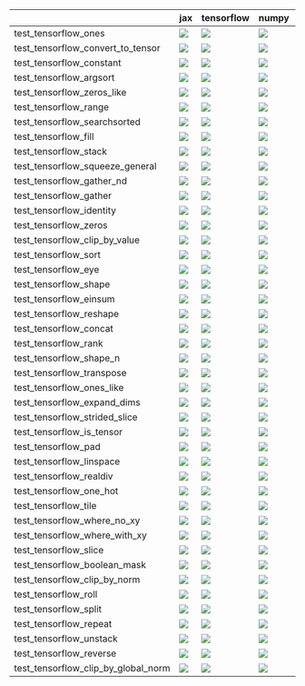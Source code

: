 |                                     | jax                                                                                                                                                                                    | tensorflow                                                                                                                                                                             | numpy                                                                                                                                                                                  | torch                                                                                                                                                                                  |
|:------------------------------------|:---------------------------------------------------------------------------------------------------------------------------------------------------------------------------------------|:---------------------------------------------------------------------------------------------------------------------------------------------------------------------------------------|:---------------------------------------------------------------------------------------------------------------------------------------------------------------------------------------|:---------------------------------------------------------------------------------------------------------------------------------------------------------------------------------------|
| test_tensorflow_ones                | <a href="https://github.com/unifyai/ivy/actions/runs/4613268424/jobs/8155074254" rel="noopener noreferrer" target="_blank"><img src=https://img.shields.io/badge/-success-success></a> | <a href="https://github.com/unifyai/ivy/actions/runs/4613268424/jobs/8155074254" rel="noopener noreferrer" target="_blank"><img src=https://img.shields.io/badge/-success-success></a> | <a href="https://github.com/unifyai/ivy/actions/runs/4613268424/jobs/8155074254" rel="noopener noreferrer" target="_blank"><img src=https://img.shields.io/badge/-success-success></a> | <a href="https://github.com/unifyai/ivy/actions/runs/4613268424/jobs/8155074254" rel="noopener noreferrer" target="_blank"><img src=https://img.shields.io/badge/-success-success></a> |
| test_tensorflow_convert_to_tensor   | <a href="https://github.com/unifyai/ivy/actions/runs/4646774365/jobs/8223392310" rel="noopener noreferrer" target="_blank"><img src=https://img.shields.io/badge/-success-success></a> | <a href="https://github.com/unifyai/ivy/actions/runs/4646985453/jobs/8223736572" rel="noopener noreferrer" target="_blank"><img src=https://img.shields.io/badge/-success-success></a> | <a href="https://github.com/unifyai/ivy/actions/runs/4646774365/jobs/8223392310" rel="noopener noreferrer" target="_blank"><img src=https://img.shields.io/badge/-success-success></a> | <a href="https://github.com/unifyai/ivy/actions/runs/4646985453/jobs/8223736572" rel="noopener noreferrer" target="_blank"><img src=https://img.shields.io/badge/-success-success></a> |
| test_tensorflow_constant            | <a href="https://github.com/unifyai/ivy/actions/runs/4646774365/jobs/8223392310" rel="noopener noreferrer" target="_blank"><img src=https://img.shields.io/badge/-failure-red></a>     | <a href="https://github.com/unifyai/ivy/actions/runs/4646774365/jobs/8223392310" rel="noopener noreferrer" target="_blank"><img src=https://img.shields.io/badge/-failure-red></a>     | <a href="https://github.com/unifyai/ivy/actions/runs/4646774365/jobs/8223392310" rel="noopener noreferrer" target="_blank"><img src=https://img.shields.io/badge/-failure-red></a>     | <a href="https://github.com/unifyai/ivy/actions/runs/4646774365/jobs/8223392310" rel="noopener noreferrer" target="_blank"><img src=https://img.shields.io/badge/-failure-red></a>     |
| test_tensorflow_argsort             | <a href="https://github.com/unifyai/ivy/actions/runs/4646774365/jobs/8223392310" rel="noopener noreferrer" target="_blank"><img src=https://img.shields.io/badge/-success-success></a> | <a href="https://github.com/unifyai/ivy/actions/runs/4646774365/jobs/8223392310" rel="noopener noreferrer" target="_blank"><img src=https://img.shields.io/badge/-success-success></a> | <a href="https://github.com/unifyai/ivy/actions/runs/4646774365/jobs/8223392310" rel="noopener noreferrer" target="_blank"><img src=https://img.shields.io/badge/-success-success></a> | <a href="https://github.com/unifyai/ivy/actions/runs/4646774365/jobs/8223392310" rel="noopener noreferrer" target="_blank"><img src=https://img.shields.io/badge/-success-success></a> |
| test_tensorflow_zeros_like          | <a href="https://github.com/unifyai/ivy/actions/runs/4613709998/jobs/8155976732" rel="noopener noreferrer" target="_blank"><img src=https://img.shields.io/badge/-success-success></a> | <a href="https://github.com/unifyai/ivy/actions/runs/4613709998/jobs/8155976732" rel="noopener noreferrer" target="_blank"><img src=https://img.shields.io/badge/-success-success></a> | <a href="https://github.com/unifyai/ivy/actions/runs/4613709998/jobs/8155976732" rel="noopener noreferrer" target="_blank"><img src=https://img.shields.io/badge/-success-success></a> | <a href="https://github.com/unifyai/ivy/actions/runs/4613709998/jobs/8155976732" rel="noopener noreferrer" target="_blank"><img src=https://img.shields.io/badge/-success-success></a> |
| test_tensorflow_range               | <a href="https://github.com/unifyai/ivy/actions/runs/4613268424/jobs/8155074254" rel="noopener noreferrer" target="_blank"><img src=https://img.shields.io/badge/-success-success></a> | <a href="https://github.com/unifyai/ivy/actions/runs/4613268424/jobs/8155074254" rel="noopener noreferrer" target="_blank"><img src=https://img.shields.io/badge/-success-success></a> | <a href="https://github.com/unifyai/ivy/actions/runs/4613268424/jobs/8155074254" rel="noopener noreferrer" target="_blank"><img src=https://img.shields.io/badge/-success-success></a> | <a href="https://github.com/unifyai/ivy/actions/runs/4613268424/jobs/8155074254" rel="noopener noreferrer" target="_blank"><img src=https://img.shields.io/badge/-success-success></a> |
| test_tensorflow_searchsorted        | <a href="https://github.com/unifyai/ivy/actions/runs/4613709998/jobs/8155976732" rel="noopener noreferrer" target="_blank"><img src=https://img.shields.io/badge/-success-success></a> | <a href="https://github.com/unifyai/ivy/actions/runs/4613709998/jobs/8155976732" rel="noopener noreferrer" target="_blank"><img src=https://img.shields.io/badge/-success-success></a> | <a href="https://github.com/unifyai/ivy/actions/runs/4613709998/jobs/8155976732" rel="noopener noreferrer" target="_blank"><img src=https://img.shields.io/badge/-success-success></a> | <a href="https://github.com/unifyai/ivy/actions/runs/4613709998/jobs/8155976732" rel="noopener noreferrer" target="_blank"><img src=https://img.shields.io/badge/-success-success></a> |
| test_tensorflow_fill                | <a href="https://github.com/unifyai/ivy/actions/runs/4646985453/jobs/8223736572" rel="noopener noreferrer" target="_blank"><img src=https://img.shields.io/badge/-failure-red></a>     | <a href="https://github.com/unifyai/ivy/actions/runs/4646985453/jobs/8223736572" rel="noopener noreferrer" target="_blank"><img src=https://img.shields.io/badge/-failure-red></a>     | <a href="https://github.com/unifyai/ivy/actions/runs/4646985453/jobs/8223736572" rel="noopener noreferrer" target="_blank"><img src=https://img.shields.io/badge/-failure-red></a>     | <a href="https://github.com/unifyai/ivy/actions/runs/4646985453/jobs/8223736572" rel="noopener noreferrer" target="_blank"><img src=https://img.shields.io/badge/-failure-red></a>     |
| test_tensorflow_stack               | <a href="https://github.com/unifyai/ivy/actions/runs/4613709998/jobs/8155976732" rel="noopener noreferrer" target="_blank"><img src=https://img.shields.io/badge/-failure-red></a>     | <a href="https://github.com/unifyai/ivy/actions/runs/4613709998/jobs/8155976732" rel="noopener noreferrer" target="_blank"><img src=https://img.shields.io/badge/-failure-red></a>     | <a href="https://github.com/unifyai/ivy/actions/runs/4613709998/jobs/8155976732" rel="noopener noreferrer" target="_blank"><img src=https://img.shields.io/badge/-failure-red></a>     | <a href="https://github.com/unifyai/ivy/actions/runs/4613709998/jobs/8155976732" rel="noopener noreferrer" target="_blank"><img src=https://img.shields.io/badge/-failure-red></a>     |
| test_tensorflow_squeeze_general     | <a href="https://github.com/unifyai/ivy/actions/runs/4613709998/jobs/8155976732" rel="noopener noreferrer" target="_blank"><img src=https://img.shields.io/badge/-success-success></a> | <a href="https://github.com/unifyai/ivy/actions/runs/4613709998/jobs/8155976732" rel="noopener noreferrer" target="_blank"><img src=https://img.shields.io/badge/-success-success></a> | <a href="https://github.com/unifyai/ivy/actions/runs/4613709998/jobs/8155976732" rel="noopener noreferrer" target="_blank"><img src=https://img.shields.io/badge/-success-success></a> | <a href="https://github.com/unifyai/ivy/actions/runs/4613709998/jobs/8155976732" rel="noopener noreferrer" target="_blank"><img src=https://img.shields.io/badge/-success-success></a> |
| test_tensorflow_gather_nd           | <a href="https://github.com/unifyai/ivy/actions/runs/4646985453/jobs/8223736572" rel="noopener noreferrer" target="_blank"><img src=https://img.shields.io/badge/-failure-red></a>     | <a href="https://github.com/unifyai/ivy/actions/runs/4646985453/jobs/8223736572" rel="noopener noreferrer" target="_blank"><img src=https://img.shields.io/badge/-failure-red></a>     | <a href="https://github.com/unifyai/ivy/actions/runs/4646985453/jobs/8223736572" rel="noopener noreferrer" target="_blank"><img src=https://img.shields.io/badge/-failure-red></a>     | <a href="https://github.com/unifyai/ivy/actions/runs/4646985453/jobs/8223736572" rel="noopener noreferrer" target="_blank"><img src=https://img.shields.io/badge/-success-success></a> |
| test_tensorflow_gather              | <a href="https://github.com/unifyai/ivy/actions/runs/4646985453/jobs/8223736572" rel="noopener noreferrer" target="_blank"><img src=https://img.shields.io/badge/-success-success></a> | <a href="https://github.com/unifyai/ivy/actions/runs/4646985453/jobs/8223736572" rel="noopener noreferrer" target="_blank"><img src=https://img.shields.io/badge/-success-success></a> | <a href="https://github.com/unifyai/ivy/actions/runs/4646985453/jobs/8223736572" rel="noopener noreferrer" target="_blank"><img src=https://img.shields.io/badge/-success-success></a> | <a href="https://github.com/unifyai/ivy/actions/runs/4646985453/jobs/8223736572" rel="noopener noreferrer" target="_blank"><img src=https://img.shields.io/badge/-failure-red></a>     |
| test_tensorflow_identity            | <a href="https://github.com/unifyai/ivy/actions/runs/4613268424/jobs/8155074254" rel="noopener noreferrer" target="_blank"><img src=https://img.shields.io/badge/-success-success></a> | <a href="https://github.com/unifyai/ivy/actions/runs/4613268424/jobs/8155074254" rel="noopener noreferrer" target="_blank"><img src=https://img.shields.io/badge/-success-success></a> | <a href="https://github.com/unifyai/ivy/actions/runs/4613268424/jobs/8155074254" rel="noopener noreferrer" target="_blank"><img src=https://img.shields.io/badge/-success-success></a> | <a href="https://github.com/unifyai/ivy/actions/runs/4613268424/jobs/8155074254" rel="noopener noreferrer" target="_blank"><img src=https://img.shields.io/badge/-success-success></a> |
| test_tensorflow_zeros               | <a href="https://github.com/unifyai/ivy/actions/runs/4613709998/jobs/8155976732" rel="noopener noreferrer" target="_blank"><img src=https://img.shields.io/badge/-success-success></a> | <a href="https://github.com/unifyai/ivy/actions/runs/4613709998/jobs/8155976732" rel="noopener noreferrer" target="_blank"><img src=https://img.shields.io/badge/-success-success></a> | <a href="https://github.com/unifyai/ivy/actions/runs/4613709998/jobs/8155976732" rel="noopener noreferrer" target="_blank"><img src=https://img.shields.io/badge/-success-success></a> | <a href="https://github.com/unifyai/ivy/actions/runs/4613709998/jobs/8155976732" rel="noopener noreferrer" target="_blank"><img src=https://img.shields.io/badge/-success-success></a> |
| test_tensorflow_clip_by_value       | <a href="https://github.com/unifyai/ivy/actions/runs/4646774365/jobs/8223392310" rel="noopener noreferrer" target="_blank"><img src=https://img.shields.io/badge/-success-success></a> | <a href="https://github.com/unifyai/ivy/actions/runs/4646774365/jobs/8223392310" rel="noopener noreferrer" target="_blank"><img src=https://img.shields.io/badge/-success-success></a> | <a href="https://github.com/unifyai/ivy/actions/runs/4646774365/jobs/8223392310" rel="noopener noreferrer" target="_blank"><img src=https://img.shields.io/badge/-success-success></a> | <a href="https://github.com/unifyai/ivy/actions/runs/4646774365/jobs/8223392310" rel="noopener noreferrer" target="_blank"><img src=https://img.shields.io/badge/-success-success></a> |
| test_tensorflow_sort                | <a href="https://github.com/unifyai/ivy/actions/runs/4613709998/jobs/8155976732" rel="noopener noreferrer" target="_blank"><img src=https://img.shields.io/badge/-success-success></a> | <a href="https://github.com/unifyai/ivy/actions/runs/4613709998/jobs/8155976732" rel="noopener noreferrer" target="_blank"><img src=https://img.shields.io/badge/-success-success></a> | <a href="https://github.com/unifyai/ivy/actions/runs/4613709998/jobs/8155976732" rel="noopener noreferrer" target="_blank"><img src=https://img.shields.io/badge/-success-success></a> | <a href="https://github.com/unifyai/ivy/actions/runs/4613709998/jobs/8155976732" rel="noopener noreferrer" target="_blank"><img src=https://img.shields.io/badge/-success-success></a> |
| test_tensorflow_eye                 | <a href="https://github.com/unifyai/ivy/actions/runs/4646985453/jobs/8223736572" rel="noopener noreferrer" target="_blank"><img src=https://img.shields.io/badge/-success-success></a> | <a href="https://github.com/unifyai/ivy/actions/runs/4646985453/jobs/8223736572" rel="noopener noreferrer" target="_blank"><img src=https://img.shields.io/badge/-success-success></a> | <a href="https://github.com/unifyai/ivy/actions/runs/4646985453/jobs/8223736572" rel="noopener noreferrer" target="_blank"><img src=https://img.shields.io/badge/-success-success></a> | <a href="https://github.com/unifyai/ivy/actions/runs/4646985453/jobs/8223736572" rel="noopener noreferrer" target="_blank"><img src=https://img.shields.io/badge/-success-success></a> |
| test_tensorflow_shape               | <a href="https://github.com/unifyai/ivy/actions/runs/4613709998/jobs/8155976732" rel="noopener noreferrer" target="_blank"><img src=https://img.shields.io/badge/-success-success></a> | <a href="https://github.com/unifyai/ivy/actions/runs/4613709998/jobs/8155976732" rel="noopener noreferrer" target="_blank"><img src=https://img.shields.io/badge/-success-success></a> | <a href="https://github.com/unifyai/ivy/actions/runs/4613709998/jobs/8155976732" rel="noopener noreferrer" target="_blank"><img src=https://img.shields.io/badge/-success-success></a> | <a href="https://github.com/unifyai/ivy/actions/runs/4613709998/jobs/8155976732" rel="noopener noreferrer" target="_blank"><img src=https://img.shields.io/badge/-success-success></a> |
| test_tensorflow_einsum              | <a href="https://github.com/unifyai/ivy/actions/runs/4646985453/jobs/8223736572" rel="noopener noreferrer" target="_blank"><img src=https://img.shields.io/badge/-success-success></a> | <a href="https://github.com/unifyai/ivy/actions/runs/4646985453/jobs/8223736572" rel="noopener noreferrer" target="_blank"><img src=https://img.shields.io/badge/-success-success></a> | <a href="https://github.com/unifyai/ivy/actions/runs/4646985453/jobs/8223736572" rel="noopener noreferrer" target="_blank"><img src=https://img.shields.io/badge/-success-success></a> | <a href="https://github.com/unifyai/ivy/actions/runs/4646985453/jobs/8223736572" rel="noopener noreferrer" target="_blank"><img src=https://img.shields.io/badge/-success-success></a> |
| test_tensorflow_reshape             | <a href="https://github.com/unifyai/ivy/actions/runs/4613709998/jobs/8155976732" rel="noopener noreferrer" target="_blank"><img src=https://img.shields.io/badge/-success-success></a> | <a href="https://github.com/unifyai/ivy/actions/runs/4613709998/jobs/8155976732" rel="noopener noreferrer" target="_blank"><img src=https://img.shields.io/badge/-success-success></a> | <a href="https://github.com/unifyai/ivy/actions/runs/4613709998/jobs/8155976732" rel="noopener noreferrer" target="_blank"><img src=https://img.shields.io/badge/-success-success></a> | <a href="https://github.com/unifyai/ivy/actions/runs/4613709998/jobs/8155976732" rel="noopener noreferrer" target="_blank"><img src=https://img.shields.io/badge/-success-success></a> |
| test_tensorflow_concat              | <a href="https://github.com/unifyai/ivy/actions/runs/4646774365/jobs/8223392310" rel="noopener noreferrer" target="_blank"><img src=https://img.shields.io/badge/-success-success></a> | <a href="https://github.com/unifyai/ivy/actions/runs/4646774365/jobs/8223392310" rel="noopener noreferrer" target="_blank"><img src=https://img.shields.io/badge/-success-success></a> | <a href="https://github.com/unifyai/ivy/actions/runs/4646774365/jobs/8223392310" rel="noopener noreferrer" target="_blank"><img src=https://img.shields.io/badge/-success-success></a> | <a href="https://github.com/unifyai/ivy/actions/runs/4646774365/jobs/8223392310" rel="noopener noreferrer" target="_blank"><img src=https://img.shields.io/badge/-success-success></a> |
| test_tensorflow_rank                | <a href="https://github.com/unifyai/ivy/actions/runs/4613268424/jobs/8155074254" rel="noopener noreferrer" target="_blank"><img src=https://img.shields.io/badge/-success-success></a> | <a href="https://github.com/unifyai/ivy/actions/runs/4613709998/jobs/8155976732" rel="noopener noreferrer" target="_blank"><img src=https://img.shields.io/badge/-success-success></a> | <a href="https://github.com/unifyai/ivy/actions/runs/4613268424/jobs/8155074254" rel="noopener noreferrer" target="_blank"><img src=https://img.shields.io/badge/-success-success></a> | <a href="https://github.com/unifyai/ivy/actions/runs/4613709998/jobs/8155976732" rel="noopener noreferrer" target="_blank"><img src=https://img.shields.io/badge/-success-success></a> |
| test_tensorflow_shape_n             | <a href="https://github.com/unifyai/ivy/actions/runs/4613709998/jobs/8155976732" rel="noopener noreferrer" target="_blank"><img src=https://img.shields.io/badge/-success-success></a> | <a href="https://github.com/unifyai/ivy/actions/runs/4613709998/jobs/8155976732" rel="noopener noreferrer" target="_blank"><img src=https://img.shields.io/badge/-success-success></a> | <a href="https://github.com/unifyai/ivy/actions/runs/4613709998/jobs/8155976732" rel="noopener noreferrer" target="_blank"><img src=https://img.shields.io/badge/-success-success></a> | <a href="https://github.com/unifyai/ivy/actions/runs/4613709998/jobs/8155976732" rel="noopener noreferrer" target="_blank"><img src=https://img.shields.io/badge/-failure-red></a>     |
| test_tensorflow_transpose           | <a href="https://github.com/unifyai/ivy/actions/runs/4613709998/jobs/8155976732" rel="noopener noreferrer" target="_blank"><img src=https://img.shields.io/badge/-success-success></a> | <a href="https://github.com/unifyai/ivy/actions/runs/4613709998/jobs/8155976732" rel="noopener noreferrer" target="_blank"><img src=https://img.shields.io/badge/-success-success></a> | <a href="https://github.com/unifyai/ivy/actions/runs/4613709998/jobs/8155976732" rel="noopener noreferrer" target="_blank"><img src=https://img.shields.io/badge/-success-success></a> | <a href="https://github.com/unifyai/ivy/actions/runs/4613709998/jobs/8155976732" rel="noopener noreferrer" target="_blank"><img src=https://img.shields.io/badge/-success-success></a> |
| test_tensorflow_ones_like           | <a href="https://github.com/unifyai/ivy/actions/runs/4613268424/jobs/8155074254" rel="noopener noreferrer" target="_blank"><img src=https://img.shields.io/badge/-success-success></a> | <a href="https://github.com/unifyai/ivy/actions/runs/4613268424/jobs/8155074254" rel="noopener noreferrer" target="_blank"><img src=https://img.shields.io/badge/-success-success></a> | <a href="https://github.com/unifyai/ivy/actions/runs/4613268424/jobs/8155074254" rel="noopener noreferrer" target="_blank"><img src=https://img.shields.io/badge/-success-success></a> | <a href="https://github.com/unifyai/ivy/actions/runs/4613268424/jobs/8155074254" rel="noopener noreferrer" target="_blank"><img src=https://img.shields.io/badge/-success-success></a> |
| test_tensorflow_expand_dims         | <a href="https://github.com/unifyai/ivy/actions/runs/4646985453/jobs/8223736572" rel="noopener noreferrer" target="_blank"><img src=https://img.shields.io/badge/-success-success></a> | <a href="https://github.com/unifyai/ivy/actions/runs/4646985453/jobs/8223736572" rel="noopener noreferrer" target="_blank"><img src=https://img.shields.io/badge/-success-success></a> | <a href="https://github.com/unifyai/ivy/actions/runs/4646985453/jobs/8223736572" rel="noopener noreferrer" target="_blank"><img src=https://img.shields.io/badge/-success-success></a> | <a href="https://github.com/unifyai/ivy/actions/runs/4646985453/jobs/8223736572" rel="noopener noreferrer" target="_blank"><img src=https://img.shields.io/badge/-success-success></a> |
| test_tensorflow_strided_slice       | <a href="https://github.com/unifyai/ivy/actions/runs/4613709998/jobs/8155976732" rel="noopener noreferrer" target="_blank"><img src=https://img.shields.io/badge/-failure-red></a>     | <a href="https://github.com/unifyai/ivy/actions/runs/4613709998/jobs/8155976732" rel="noopener noreferrer" target="_blank"><img src=https://img.shields.io/badge/-failure-red></a>     | <a href="https://github.com/unifyai/ivy/actions/runs/4613709998/jobs/8155976732" rel="noopener noreferrer" target="_blank"><img src=https://img.shields.io/badge/-failure-red></a>     | <a href="https://github.com/unifyai/ivy/actions/runs/4613709998/jobs/8155976732" rel="noopener noreferrer" target="_blank"><img src=https://img.shields.io/badge/-failure-red></a>     |
| test_tensorflow_is_tensor           | <a href="https://github.com/unifyai/ivy/actions/runs/4613268424/jobs/8155074254" rel="noopener noreferrer" target="_blank"><img src=https://img.shields.io/badge/-success-success></a> | <a href="https://github.com/unifyai/ivy/actions/runs/4613268424/jobs/8155074254" rel="noopener noreferrer" target="_blank"><img src=https://img.shields.io/badge/-success-success></a> | <a href="https://github.com/unifyai/ivy/actions/runs/4613268424/jobs/8155074254" rel="noopener noreferrer" target="_blank"><img src=https://img.shields.io/badge/-success-success></a> | <a href="https://github.com/unifyai/ivy/actions/runs/4613268424/jobs/8155074254" rel="noopener noreferrer" target="_blank"><img src=https://img.shields.io/badge/-success-success></a> |
| test_tensorflow_pad                 | <a href="https://github.com/unifyai/ivy/actions/runs/4613268424/jobs/8155074254" rel="noopener noreferrer" target="_blank"><img src=https://img.shields.io/badge/-success-success></a> | <a href="https://github.com/unifyai/ivy/actions/runs/4613268424/jobs/8155074254" rel="noopener noreferrer" target="_blank"><img src=https://img.shields.io/badge/-success-success></a> | <a href="https://github.com/unifyai/ivy/actions/runs/4613268424/jobs/8155074254" rel="noopener noreferrer" target="_blank"><img src=https://img.shields.io/badge/-success-success></a> | <a href="https://github.com/unifyai/ivy/actions/runs/4613268424/jobs/8155074254" rel="noopener noreferrer" target="_blank"><img src=https://img.shields.io/badge/-success-success></a> |
| test_tensorflow_linspace            | <a href="https://github.com/unifyai/ivy/actions/runs/4613268424/jobs/8155074254" rel="noopener noreferrer" target="_blank"><img src=https://img.shields.io/badge/-success-success></a> | <a href="https://github.com/unifyai/ivy/actions/runs/4613268424/jobs/8155074254" rel="noopener noreferrer" target="_blank"><img src=https://img.shields.io/badge/-success-success></a> | <a href="https://github.com/unifyai/ivy/actions/runs/4613268424/jobs/8155074254" rel="noopener noreferrer" target="_blank"><img src=https://img.shields.io/badge/-success-success></a> | <a href="https://github.com/unifyai/ivy/actions/runs/4613268424/jobs/8155074254" rel="noopener noreferrer" target="_blank"><img src=https://img.shields.io/badge/-failure-red></a>     |
| test_tensorflow_realdiv             | <a href="https://github.com/unifyai/ivy/actions/runs/4613709998/jobs/8155976732" rel="noopener noreferrer" target="_blank"><img src=https://img.shields.io/badge/-success-success></a> | <a href="https://github.com/unifyai/ivy/actions/runs/4613709998/jobs/8155976732" rel="noopener noreferrer" target="_blank"><img src=https://img.shields.io/badge/-success-success></a> | <a href="https://github.com/unifyai/ivy/actions/runs/4613709998/jobs/8155976732" rel="noopener noreferrer" target="_blank"><img src=https://img.shields.io/badge/-success-success></a> | <a href="https://github.com/unifyai/ivy/actions/runs/4613709998/jobs/8155976732" rel="noopener noreferrer" target="_blank"><img src=https://img.shields.io/badge/-success-success></a> |
| test_tensorflow_one_hot             | <a href="https://github.com/unifyai/ivy/actions/runs/4613268424/jobs/8155074254" rel="noopener noreferrer" target="_blank"><img src=https://img.shields.io/badge/-failure-red></a>     | <a href="https://github.com/unifyai/ivy/actions/runs/4613268424/jobs/8155074254" rel="noopener noreferrer" target="_blank"><img src=https://img.shields.io/badge/-success-success></a> | <a href="https://github.com/unifyai/ivy/actions/runs/4613268424/jobs/8155074254" rel="noopener noreferrer" target="_blank"><img src=https://img.shields.io/badge/-success-success></a> | <a href="https://github.com/unifyai/ivy/actions/runs/4613268424/jobs/8155074254" rel="noopener noreferrer" target="_blank"><img src=https://img.shields.io/badge/-success-success></a> |
| test_tensorflow_tile                | <a href="https://github.com/unifyai/ivy/actions/runs/4613709998/jobs/8155976732" rel="noopener noreferrer" target="_blank"><img src=https://img.shields.io/badge/-success-success></a> | <a href="https://github.com/unifyai/ivy/actions/runs/4613709998/jobs/8155976732" rel="noopener noreferrer" target="_blank"><img src=https://img.shields.io/badge/-success-success></a> | <a href="https://github.com/unifyai/ivy/actions/runs/4613709998/jobs/8155976732" rel="noopener noreferrer" target="_blank"><img src=https://img.shields.io/badge/-success-success></a> | <a href="https://github.com/unifyai/ivy/actions/runs/4613709998/jobs/8155976732" rel="noopener noreferrer" target="_blank"><img src=https://img.shields.io/badge/-success-success></a> |
| test_tensorflow_where_no_xy         | <a href="https://github.com/unifyai/ivy/actions/runs/4613709998/jobs/8155976732" rel="noopener noreferrer" target="_blank"><img src=https://img.shields.io/badge/-success-success></a> | <a href="https://github.com/unifyai/ivy/actions/runs/4613709998/jobs/8155976732" rel="noopener noreferrer" target="_blank"><img src=https://img.shields.io/badge/-success-success></a> | <a href="https://github.com/unifyai/ivy/actions/runs/4613709998/jobs/8155976732" rel="noopener noreferrer" target="_blank"><img src=https://img.shields.io/badge/-success-success></a> | <a href="https://github.com/unifyai/ivy/actions/runs/4613709998/jobs/8155976732" rel="noopener noreferrer" target="_blank"><img src=https://img.shields.io/badge/-success-success></a> |
| test_tensorflow_where_with_xy       | <a href="https://github.com/unifyai/ivy/actions/runs/4613709998/jobs/8155976732" rel="noopener noreferrer" target="_blank"><img src=https://img.shields.io/badge/-success-success></a> | <a href="https://github.com/unifyai/ivy/actions/runs/4613709998/jobs/8155976732" rel="noopener noreferrer" target="_blank"><img src=https://img.shields.io/badge/-success-success></a> | <a href="https://github.com/unifyai/ivy/actions/runs/4613709998/jobs/8155976732" rel="noopener noreferrer" target="_blank"><img src=https://img.shields.io/badge/-success-success></a> | <a href="https://github.com/unifyai/ivy/actions/runs/4613709998/jobs/8155976732" rel="noopener noreferrer" target="_blank"><img src=https://img.shields.io/badge/-success-success></a> |
| test_tensorflow_slice               | <a href="https://github.com/unifyai/ivy/actions/runs/4613709998/jobs/8155976732" rel="noopener noreferrer" target="_blank"><img src=https://img.shields.io/badge/-success-success></a> | <a href="https://github.com/unifyai/ivy/actions/runs/4613709998/jobs/8155976732" rel="noopener noreferrer" target="_blank"><img src=https://img.shields.io/badge/-success-success></a> | <a href="https://github.com/unifyai/ivy/actions/runs/4613709998/jobs/8155976732" rel="noopener noreferrer" target="_blank"><img src=https://img.shields.io/badge/-success-success></a> | <a href="https://github.com/unifyai/ivy/actions/runs/4613709998/jobs/8155976732" rel="noopener noreferrer" target="_blank"><img src=https://img.shields.io/badge/-success-success></a> |
| test_tensorflow_boolean_mask        | <a href="https://github.com/unifyai/ivy/actions/runs/4646774365/jobs/8223392310" rel="noopener noreferrer" target="_blank"><img src=https://img.shields.io/badge/-failure-red></a>     | <a href="https://github.com/unifyai/ivy/actions/runs/4646774365/jobs/8223392310" rel="noopener noreferrer" target="_blank"><img src=https://img.shields.io/badge/-failure-red></a>     | <a href="https://github.com/unifyai/ivy/actions/runs/4646774365/jobs/8223392310" rel="noopener noreferrer" target="_blank"><img src=https://img.shields.io/badge/-failure-red></a>     | <a href="https://github.com/unifyai/ivy/actions/runs/4646774365/jobs/8223392310" rel="noopener noreferrer" target="_blank"><img src=https://img.shields.io/badge/-failure-red></a>     |
| test_tensorflow_clip_by_norm        | <a href="https://github.com/unifyai/ivy/actions/runs/4646774365/jobs/8223392310" rel="noopener noreferrer" target="_blank"><img src=https://img.shields.io/badge/-failure-red></a>     | <a href="https://github.com/unifyai/ivy/actions/runs/4646774365/jobs/8223392310" rel="noopener noreferrer" target="_blank"><img src=https://img.shields.io/badge/-failure-red></a>     | <a href="https://github.com/unifyai/ivy/actions/runs/4646774365/jobs/8223392310" rel="noopener noreferrer" target="_blank"><img src=https://img.shields.io/badge/-failure-red></a>     | <a href="https://github.com/unifyai/ivy/actions/runs/4646774365/jobs/8223392310" rel="noopener noreferrer" target="_blank"><img src=https://img.shields.io/badge/-failure-red></a>     |
| test_tensorflow_roll                | <a href="https://github.com/unifyai/ivy/actions/runs/4613709998/jobs/8155976732" rel="noopener noreferrer" target="_blank"><img src=https://img.shields.io/badge/-failure-red></a>     | <a href="https://github.com/unifyai/ivy/actions/runs/4613709998/jobs/8155976732" rel="noopener noreferrer" target="_blank"><img src=https://img.shields.io/badge/-failure-red></a>     | <a href="https://github.com/unifyai/ivy/actions/runs/4613709998/jobs/8155976732" rel="noopener noreferrer" target="_blank"><img src=https://img.shields.io/badge/-failure-red></a>     | <a href="https://github.com/unifyai/ivy/actions/runs/4613709998/jobs/8155976732" rel="noopener noreferrer" target="_blank"><img src=https://img.shields.io/badge/-failure-red></a>     |
| test_tensorflow_split               | <a href="https://github.com/unifyai/ivy/actions/runs/4613709998/jobs/8155976732" rel="noopener noreferrer" target="_blank"><img src=https://img.shields.io/badge/-success-success></a> | <a href="https://github.com/unifyai/ivy/actions/runs/4613709998/jobs/8155976732" rel="noopener noreferrer" target="_blank"><img src=https://img.shields.io/badge/-success-success></a> | <a href="https://github.com/unifyai/ivy/actions/runs/4613709998/jobs/8155976732" rel="noopener noreferrer" target="_blank"><img src=https://img.shields.io/badge/-success-success></a> | <a href="https://github.com/unifyai/ivy/actions/runs/4613709998/jobs/8155976732" rel="noopener noreferrer" target="_blank"><img src=https://img.shields.io/badge/-success-success></a> |
| test_tensorflow_repeat              | <a href="https://github.com/unifyai/ivy/actions/runs/4613709998/jobs/8155976732" rel="noopener noreferrer" target="_blank"><img src=https://img.shields.io/badge/-failure-red></a>     | <a href="https://github.com/unifyai/ivy/actions/runs/4613709998/jobs/8155976732" rel="noopener noreferrer" target="_blank"><img src=https://img.shields.io/badge/-failure-red></a>     | <a href="https://github.com/unifyai/ivy/actions/runs/4613709998/jobs/8155976732" rel="noopener noreferrer" target="_blank"><img src=https://img.shields.io/badge/-failure-red></a>     | <a href="https://github.com/unifyai/ivy/actions/runs/4613709998/jobs/8155976732" rel="noopener noreferrer" target="_blank"><img src=https://img.shields.io/badge/-failure-red></a>     |
| test_tensorflow_unstack             | <a href="https://github.com/unifyai/ivy/actions/runs/4613709998/jobs/8155976732" rel="noopener noreferrer" target="_blank"><img src=https://img.shields.io/badge/-success-success></a> | <a href="https://github.com/unifyai/ivy/actions/runs/4613709998/jobs/8155976732" rel="noopener noreferrer" target="_blank"><img src=https://img.shields.io/badge/-success-success></a> | <a href="https://github.com/unifyai/ivy/actions/runs/4613709998/jobs/8155976732" rel="noopener noreferrer" target="_blank"><img src=https://img.shields.io/badge/-success-success></a> | <a href="https://github.com/unifyai/ivy/actions/runs/4613709998/jobs/8155976732" rel="noopener noreferrer" target="_blank"><img src=https://img.shields.io/badge/-success-success></a> |
| test_tensorflow_reverse             | <a href="https://github.com/unifyai/ivy/actions/runs/4613709998/jobs/8155976732" rel="noopener noreferrer" target="_blank"><img src=https://img.shields.io/badge/-success-success></a> | <a href="https://github.com/unifyai/ivy/actions/runs/4613709998/jobs/8155976732" rel="noopener noreferrer" target="_blank"><img src=https://img.shields.io/badge/-success-success></a> | <a href="https://github.com/unifyai/ivy/actions/runs/4613709998/jobs/8155976732" rel="noopener noreferrer" target="_blank"><img src=https://img.shields.io/badge/-success-success></a> | <a href="https://github.com/unifyai/ivy/actions/runs/4613709998/jobs/8155976732" rel="noopener noreferrer" target="_blank"><img src=https://img.shields.io/badge/-success-success></a> |
| test_tensorflow_clip_by_global_norm | <a href="https://github.com/unifyai/ivy/actions/runs/4646774365/jobs/8223392310" rel="noopener noreferrer" target="_blank"><img src=https://img.shields.io/badge/-success-success></a> | <a href="https://github.com/unifyai/ivy/actions/runs/4646774365/jobs/8223392310" rel="noopener noreferrer" target="_blank"><img src=https://img.shields.io/badge/-success-success></a> | <a href="https://github.com/unifyai/ivy/actions/runs/4646774365/jobs/8223392310" rel="noopener noreferrer" target="_blank"><img src=https://img.shields.io/badge/-success-success></a> | <a href="https://github.com/unifyai/ivy/actions/runs/4646774365/jobs/8223392310" rel="noopener noreferrer" target="_blank"><img src=https://img.shields.io/badge/-success-success></a> |